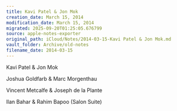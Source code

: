 ```yaml
---
title: Kavi Patel & Jon Mok
creation_date: March 15, 2014
modification_date: March 15, 2014
migrated: 2025-09-20T01:25:05.676799
source: apple-notes-exporter
original_path: iCloud/Notes/2014-03-15-Kavi Patel & Jon Mok.md
vault_folder: Archive/old-notes
filename_date: 2014-03-15
---
```





Kavi Patel & Jon Mok

Joshua Goldfarb & Marc Morgenthau

Vincent Metcalfe & Joseph de la Plante

Ilan Bahar & Rahim Bapoo (Salon Suite)
